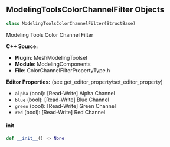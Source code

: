 ## ModelingToolsColorChannelFilter Objects

```python
class ModelingToolsColorChannelFilter(StructBase)
```

Modeling Tools Color Channel Filter

**C++ Source:**

- **Plugin**: MeshModelingToolset
- **Module**: ModelingComponents
- **File**: ColorChannelFilterPropertyType.h

**Editor Properties:** (see get_editor_property/set_editor_property)

- ``alpha`` (bool):  [Read-Write] Alpha Channel
- ``blue`` (bool):  [Read-Write] Blue Channel
- ``green`` (bool):  [Read-Write] Green Channel
- ``red`` (bool):  [Read-Write] Red Channel

<a id="unreal.ModelingToolsColorChannelFilter.__init__"></a>

#### __init__

```python
def __init__() -> None
```

<a id="unreal.CreateMeshObjectParams"></a>